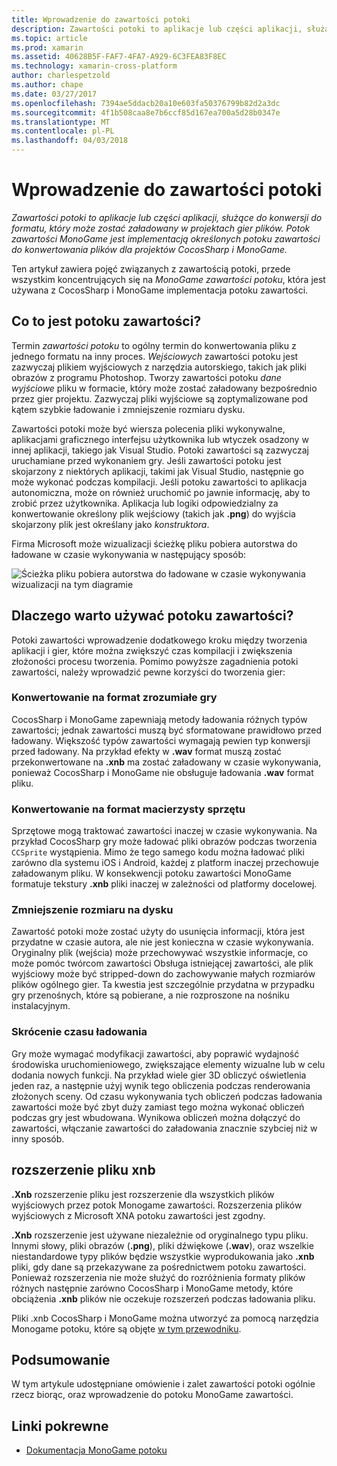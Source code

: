 ```yaml
---
title: Wprowadzenie do zawartości potoki
description: Zawartości potoki to aplikacje lub części aplikacji, służące do konwersji do formatu, który może zostać załadowany w projektach gier plików. Potok zawartości MonoGame jest implementacją określonych potoku zawartości do konwertowania plików dla projektów CocosSharp i MonoGame.
ms.topic: article
ms.prod: xamarin
ms.assetid: 40628B5F-FAF7-4FA7-A929-6C3FEA83F8EC
ms.technology: xamarin-cross-platform
author: charlespetzold
ms.author: chape
ms.date: 03/27/2017
ms.openlocfilehash: 7394ae5ddacb20a10e603fa50376799b82d2a3dc
ms.sourcegitcommit: 4f1b508caa8e7b6ccf85d167ea700a5d28b0347e
ms.translationtype: MT
ms.contentlocale: pl-PL
ms.lasthandoff: 04/03/2018
---
```

# <a name="introduction-to-content-pipelines"></a>Wprowadzenie do zawartości potoki

_Zawartości potoki to aplikacje lub części aplikacji, służące do konwersji do formatu, który może zostać załadowany w projektach gier plików. Potok zawartości MonoGame jest implementacją określonych potoku zawartości do konwertowania plików dla projektów CocosSharp i MonoGame._

Ten artykuł zawiera pojęć związanych z zawartością potoki, przede wszystkim koncentrujących się na *MonoGame zawartości potoku*, która jest używana z CocosSharp i MonoGame implementacja potoku zawartości.


## <a name="what-is-a-content-pipeline"></a>Co to jest potoku zawartości?

Termin *zawartości potoku* to ogólny termin do konwertowania pliku z jednego formatu na inny proces. *Wejściowych* zawartości potoku jest zazwyczaj plikiem wyjściowych z narzędzia autorskiego, takich jak pliki obrazów z programu Photoshop. Tworzy zawartości potoku *dane wyjściowe* pliku w formacie, który może zostać załadowany bezpośrednio przez gier projektu. Zazwyczaj pliki wyjściowe są zoptymalizowane pod kątem szybkie ładowanie i zmniejszenie rozmiaru dysku.

Zawartości potoki może być wiersza polecenia pliki wykonywalne, aplikacjami graficznego interfejsu użytkownika lub wtyczek osadzony w innej aplikacji, takiego jak Visual Studio. Potoki zawartości są zazwyczaj uruchamiane przed wykonaniem gry. Jeśli zawartości potoku jest skojarzony z niektórych aplikacji, takimi jak Visual Studio, następnie go może wykonać podczas kompilacji. Jeśli potoku zawartości to aplikacja autonomiczna, może on również uruchomić po jawnie informację, aby to zrobić przez użytkownika. Aplikacja lub logiki odpowiedzialny za konwertowanie określony plik wejściowy (takich jak **.png**) do wyjścia skojarzony plik jest określany jako *konstruktora*. 

Firma Microsoft może wizualizacji ścieżkę pliku pobiera autorstwa do ładowane w czasie wykonywania w następujący sposób:

![](introduction-images/image1.png "Ścieżka pliku pobiera autorstwa do ładowane w czasie wykonywania wizualizacji na tym diagramie")

## <a name="why-use-a-content-pipeline"></a>Dlaczego warto używać potoku zawartości?

Potoki zawartości wprowadzenie dodatkowego kroku między tworzenia aplikacji i gier, które można zwiększyć czas kompilacji i zwiększenia złożoności procesu tworzenia. Pomimo powyższe zagadnienia potoki zawartości, należy wprowadzić pewne korzyści do tworzenia gier:


### <a name="converting-to-a-format-understood-by-the-game"></a>Konwertowanie na format zrozumiałe gry

CocosSharp i MonoGame zapewniają metody ładowania różnych typów zawartości; jednak zawartości muszą być sformatowane prawidłowo przed ładowany. Większość typów zawartości wymagają pewien typ konwersji przed ładowany. Na przykład efekty w **.wav** format muszą zostać przekonwertowane na **.xnb** ma zostać załadowany w czasie wykonywania, ponieważ CocosSharp i MonoGame nie obsługuje ładowania **.wav** format pliku.


### <a name="converting-to-a-format-native-to-the-hardware"></a>Konwertowanie na format macierzysty sprzętu

Sprzętowe mogą traktować zawartości inaczej w czasie wykonywania. Na przykład CocosSharp gry może ładować pliki obrazów podczas tworzenia `CCSprite` wystąpienia. Mimo że tego samego kodu można ładować pliki zarówno dla systemu iOS i Android, każdej z platform inaczej przechowuje załadowanym pliku. W konsekwencji potoku zawartości MonoGame formatuje tekstury **.xnb** pliki inaczej w zależności od platformy docelowej.


### <a name="reducing-size-on-disk"></a>Zmniejszenie rozmiaru na dysku 

Zawartość potoki może zostać użyty do usunięcia informacji, która jest przydatne w czasie autora, ale nie jest konieczna w czasie wykonywania. Oryginalny plik (wejścia) może przechowywać wszystkie informacje, co może pomóc twórcom zawartości Obsługa istniejącej zawartości, ale plik wyjściowy może być stripped-down do zachowywanie małych rozmiarów plików ogólnego gier. Ta kwestia jest szczególnie przydatna w przypadku gry przenośnych, które są pobierane, a nie rozproszone na nośniku instalacyjnym.


### <a name="reducing-load-time"></a>Skrócenie czasu ładowania

Gry może wymagać modyfikacji zawartości, aby poprawić wydajność środowiska uruchomieniowego, zwiększające elementy wizualne lub w celu dodania nowych funkcji. Na przykład wiele gier 3D obliczyć oświetlenia jeden raz, a następnie użyj wynik tego obliczenia podczas renderowania złożonych sceny. Od czasu wykonywania tych obliczeń podczas ładowania zawartości może być zbyt duży zamiast tego można wykonać obliczeń podczas gry jest wbudowana. Wynikowa obliczeń można dołączyć do zawartości, włączanie zawartości do załadowania znacznie szybciej niż w inny sposób. 


## <a name="xnb-file-extension"></a>rozszerzenie pliku xnb

**.Xnb** rozszerzenie pliku jest rozszerzenie dla wszystkich plików wyjściowych przez potok Monogame zawartości. Rozszerzenia plików wyjściowych z Microsoft XNA potoku zawartości jest zgodny.

**.Xnb** rozszerzenie jest używane niezależnie od oryginalnego typu pliku. Innymi słowy, pliki obrazów (**.png**), pliki dźwiękowe (**.wav**), oraz wszelkie niestandardowe typy plików będzie wszystkie wyprodukowania jako **.xnb** pliki, gdy dane są przekazywane za pośrednictwem potoku zawartości. Ponieważ rozszerzenia nie może służyć do rozróżnienia formaty plików różnych następnie zarówno CocosSharp i MonoGame metody, które obciążenia **.xnb** plików nie oczekuje rozszerzeń podczas ładowania pliku.

Pliki .xnb CocosSharp i MonoGame można utworzyć za pomocą narzędzia Monogame potoku, które są objęte [w tym przewodniku](~/graphics-games/cocossharp/content-pipeline/walkthrough.md).


## <a name="summary"></a>Podsumowanie

W tym artykule udostępniane omówienie i zalet zawartości potoki ogólnie rzecz biorąc, oraz wprowadzenie do potoku MonoGame zawartości.

## <a name="related-links"></a>Linki pokrewne

- [Dokumentacja MonoGame potoku](http://www.monogame.net/documentation/?page=Pipeline)
